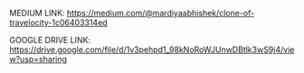 MEDIUM LINK:
https://medium.com/@mardiyaabhishek/clone-of-travelocity-1c06403314ed


GOOGLE DRIVE LINK:
https://drive.google.com/file/d/1v3pehpd1_98kNoRoWJUnwDBtlk3wS9j4/view?usp=sharing


